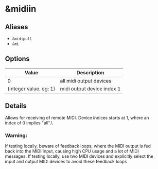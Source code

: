# \&midiin

## Aliases

* `&midipull`
* `&mi`

## Options

| Value                  | Description                |
| ---------------------- | -------------------------- |
| 0                      | all midi output devices    |
| (integer value. eg: 1) | midi output device index 1 |

## Details

Allows for receiving of remote MIDI. Device indices starts at 1, where an index of 0 implies "all".\


### Warning:

If testing locally, beware of feedback loops, where the MIDI output is fed back into the MIDI input, causing high CPU usage and a lot of MIDI messages. If testing locally, use two MIDI devices and explicitly select the input and output MIDI devices to avoid these feedback loops&#x20;


